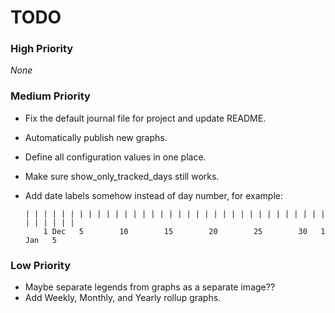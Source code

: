 # TODO

### High Priority
_None_

### Medium Priority
- Fix the default journal file for project and update README.
- Automatically publish new graphs.
- Define all configuration values in one place.
- Make sure show_only_tracked_days still works.
- Add date labels somehow instead of day number, for example:

      | | | | | | | | | | | | | | | | | | | | | | | | | | | | | | | | | | | | | | | |
          1 Dec   5        10        15        20        25        30   1 Jan   5

### Low Priority
- Maybe separate legends from graphs as a separate image??
- Add Weekly, Monthly, and Yearly rollup graphs.

